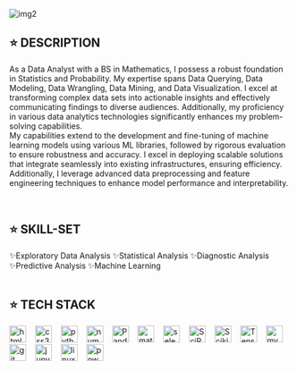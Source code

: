 ![img2](https://github.com/user-attachments/assets/f8f4fb65-be1a-47b7-8885-ef42c1ab72cf)
## ⭐️ DESCRIPTION
<p> As a Data Analyst with a BS in Mathematics, I possess a robust foundation in Statistics and Probability. My expertise spans Data Querying, Data Modeling, Data Wrangling, Data Mining, and Data Visualization. I excel at transforming complex data sets into actionable insights and effectively communicating findings to diverse audiences. Additionally, my proficiency in various data analytics technologies significantly enhances my problem-solving capabilities. <br> My capabilities extend to the development and fine-tuning of machine learning models using various ML libraries, followed by rigorous evaluation to ensure robustness and accuracy. I excel in deploying scalable solutions that integrate seamlessly into existing infrastructures, ensuring efficiency. Additionally, I leverage advanced data preprocessing and feature engineering techniques to enhance model performance and interpretability.</p>
<br>

## ⭐️ SKILL-SET
✨Exploratory Data Analysis ✨Statistical Analysis ✨Diagnostic Analysis ✨Predictive Analysis ✨Machine Learning
<br>
<br>

## ⭐️ TECH STACK
<div align="left">
  <img src="https://cdn.jsdelivr.net/gh/devicons/devicon/icons/html5/html5-original.svg" height="30" alt="html5 logo" />
    <img width="8" />
  <img src="https://cdn.jsdelivr.net/gh/devicons/devicon/icons/css3/css3-original.svg" height="30" alt="css3 logo" />
    <img width="8" />
  <img src="https://cdn.jsdelivr.net/gh/devicons/devicon/icons/python/python-original.svg" height="30" alt="python logo" />
    <img width="8" />
  <img src="https://cdn.jsdelivr.net/gh/devicons/devicon/icons/numpy/numpy-original.svg" height="30" alt="numpy logo" />
    <img width="8" />
  <img src="https://pandas.pydata.org/static/img/pandas_mark.svg" height="30" alt="Pandas logo" />
    <img width="8" />
  <img src="https://cdn.jsdelivr.net/gh/devicons/devicon/icons/matlab/matlab-original.svg" height="30" alt="matlab logo" />
    <img width="8" />
  <img src="https://cdn.jsdelivr.net/gh/devicons/devicon/icons/selenium/selenium-original.svg" height="30" alt="selenium logo" />
    <img width="8" />
  <img src="https://upload.wikimedia.org/wikipedia/commons/b/b2/SCIPY_2.svg" height="30" alt="SciPy logo" />
    <img width="8" />
  <img src="https://upload.wikimedia.org/wikipedia/commons/0/05/Scikit_learn_logo_small.svg" height="30" alt="Scikit-Learn logo" />
    <img width="8" />
  <img src="https://upload.wikimedia.org/wikipedia/commons/2/2d/Tensorflow_logo.svg" height="30" alt="TensorFlow logo" />
    <img width="8" />
   <img src="https://cdn.jsdelivr.net/gh/devicons/devicon/icons/mysql/mysql-original.svg" height="30" alt="mysql logo" />
    <img width="8" />
  <img src="https://cdn.jsdelivr.net/gh/devicons/devicon/icons/git/git-original.svg" height="30" alt="git logo" />
    <img width="8" /> 
  <img src="https://cdn.jsdelivr.net/gh/devicons/devicon/icons/jupyter/jupyter-original.svg" height="30" alt="jupyter logo" />
    <img width="8" /> 
  <img src="https://cdn.jsdelivr.net/gh/devicons/devicon/icons/linux/linux-original.svg" height="30" alt="linux logo" />
    <img width="8" />
    <img src="https://upload.wikimedia.org/wikipedia/commons/c/cf/New_Power_BI_Logo.svg" height="30" alt="powerbi logo" />
    <img width="8" />
</div>






